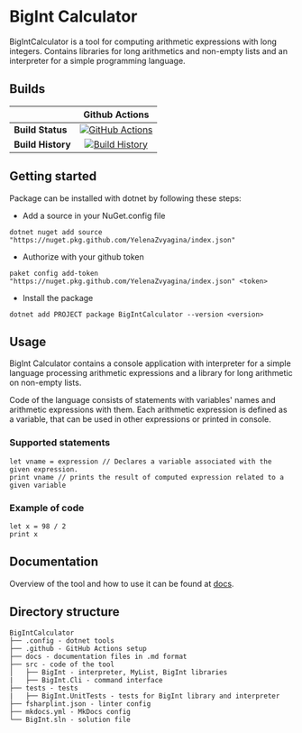 # BigInt Calculator

BigIntCalculator is a tool for computing arithmetic expressions with long integers. Contains libraries for long arithmetics and non-empty lists and an interpreter for a simple programming language.

## Builds

||Github Actions|
|------|:------:|
|**Build Status**|[![GitHub Actions](https://github.com/YelenaZvyagina/bigIntCalculator/workflows/Build/badge.svg?branch=master)](https://github.com/YelenaZvyagina/bigIntCalculator/actions?query=branch%3Amain) |
|**Build History**|[![Build History](https://buildstats.info/github/chart/YelenaZvyagina/bigIntCalculator)](https://github.com/YelenaZvyagina/bigIntCalculator/actions?query=branch%3Amain) |


## Getting started

Package can be installed with dotnet by following these steps:

* Add a source in your NuGet.config file
```
dotnet nuget add source "https://nuget.pkg.github.com/YelenaZvyagina/index.json"
```

* Authorize with your github token
```
paket config add-token "https://nuget.pkg.github.com/YelenaZvyagina/index.json" <token>
```

* Install the package
```
dotnet add PROJECT package BigIntCalculator --version <version>
```


## Usage

BigInt Calculator contains a console application with interpreter for a simple language processing arithmetic expressions and a library for long arithmetic on non-empty lists.

Code of the language consists of statements with variables' names and arithmetic expressions with them. Each arithmetic expression is defined as a variable, that can be used in other expressions or printed in console.

### Supported statements

    let vname = expression // Declares a variable associated with the given expression.
    print vname // prints the result of computed expression related to a given variable

### Example of code

    let x = 98 / 2
    print x
 

## Documentation

Overview of the tool and how to use it can be found at [docs](https://yelenazvyagina.github.io/bigIntCalculator/).

## Directory structure

    BigIntCalculator
    ├── .config - dotnet tools
    ├── .github - GitHub Actions setup 
    ├── docs - documentation files in .md format
    ├── src - code of the tool
    │	├── BigInt - interpreter, MyList, BigInt libraries
    |	├── BigInt.Cli - command interface 
    ├── tests - tests
    |	├── BigInt.UnitTests - tests for BigInt library and interpreter
    ├── fsharplint.json - linter config
    ├── mkdocs.yml - MkDocs config
    └── BigInt.sln - solution file
